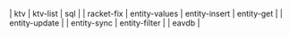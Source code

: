 | ktv |   ktv-list      |            sql
|                       |        racket-fix
|        entity-values  | entity-insert | entity-get |
|           entity-update |
|   entity-sync    |        entity-filter |
|        eavdb |
